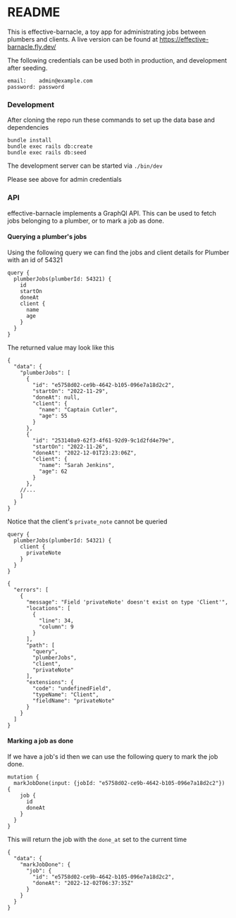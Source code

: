 # README

This is effective-barnacle, a toy app for administrating jobs between plumbers and clients.
A live version can be found at https://effective-barnacle.fly.dev/

The following credentials can be used both in production, and development after seeding.
```
email:    admin@example.com
password: password
```

### Development

After cloning the repo run these commands to set up the data base and dependencies
```
bundle install
bundle exec rails db:create
bundle exec rails db:seed
```

The development server can be started via `./bin/dev`

Please see above for admin credentials

### API

effective-barnacle implements a GraphQl API. This can be used to fetch jobs belonging to a plumber, or to mark a job as done.

#### Querying a plumber's jobs

Using the following query we can find the jobs and client details for Plumber with an id of 54321
```
query {
  plumberJobs(plumberId: 54321) {
    id
    startOn
    doneAt
    client {
      name
      age
    }
  }
}
```

The returned value may look like this
```
{
  "data": {
    "plumberJobs": [
      {
        "id": "e5758d02-ce9b-4642-b105-096e7a18d2c2",
        "startOn": "2022-11-29",
        "doneAt": null,
        "client": {
          "name": "Captain Cutler",
          "age": 55
        }
      },
      {
        "id": "253140a9-62f3-4f61-92d9-9c1d2fd4e79e",
        "startOn": "2022-11-26",
        "doneAt": "2022-12-01T23:23:06Z",
        "client": {
          "name": "Sarah Jenkins",
          "age": 62
        }
      },
    //...
    ]
  }
}
```

Notice that the client's `private_note` cannot be queried
```
query {
  plumberJobs(plumberId: 54321) {
    client {
      privateNote
    }
  }
}
```
```
{
  "errors": [
    {
      "message": "Field 'privateNote' doesn't exist on type 'Client'",
      "locations": [
        {
          "line": 34,
          "column": 9
        }
      ],
      "path": [
        "query",
        "plumberJobs",
        "client",
        "privateNote"
      ],
      "extensions": {
        "code": "undefinedField",
        "typeName": "Client",
        "fieldName": "privateNote"
      }
    }
  ]
}
```

#### Marking a job as done

If we have a job's id then we can use the following query to mark the job done.
```
mutation {
  markJobDone(input: {jobId: "e5758d02-ce9b-4642-b105-096e7a18d2c2"}) {
    job {
      id
      doneAt
    }
  }
}
```
This will return the job with the `done_at` set to the current time
```
{
  "data": {
    "markJobDone": {
      "job": {
        "id": "e5758d02-ce9b-4642-b105-096e7a18d2c2",
        "doneAt": "2022-12-02T06:37:35Z"
      }
    }
  }
}
```
